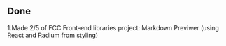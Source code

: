 ## Done

1.Made 2/5 of FCC Front-end libraries project: Markdown Previwer (using React and Radium from styling) 